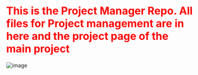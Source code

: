 # <font color=#FF0000>This is the Project Manager Repo. All files for Project management are in here and the project page of the main project</font>

![image](https://user-images.githubusercontent.com/91097605/218161796-dad51cce-95c8-46bf-859e-25f74588bd15.png)
 
